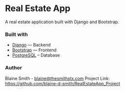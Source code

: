 # Real Estate App

A real estate application built with Django and Bootstrap.

### Built with

* [Django](https://www.djangoproject.com/) — Backend
* [Bootstrap](https://getbootstrap.com/) — Frontend
* [PostgreSQL](https://www.postgresql.org/) – Database

### Author

Blaine Smith - blaine@thesmithstx.com
Project Link: https://github.com/blaine-d-smith/RealEstateApp_Project